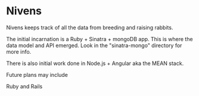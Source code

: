 Nivens
======

Nivens keeps track of all the data from breeding and raising rabbits.

The initial incarnation is a Ruby + Sinatra + mongoDB app.  This is where the data model and API emerged.  Look in the "sinatra-mongo" directory for more info.

There is also initial work done in Node.js + Angular aka the MEAN stack.

Future plans may include

Ruby and Rails
